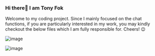 ### Hi there👋 I am Tony Fok
Welcome to my coding project. Since I mainly focused on the chat functions, if you are particularly interested in my work, you may kindly checkout the below files which I am fully responsible for. Cheers! 😉

![image](https://user-images.githubusercontent.com/99062097/194806351-fc6604f0-d543-495c-aaa4-e6dc1628ce4c.png)

![image](https://user-images.githubusercontent.com/99062097/194806324-37a2dd7a-1f6f-45ad-9dc1-20415f7c1ac7.png)
